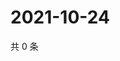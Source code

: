 # 2021-10-24

共 0 条

<!-- BEGIN WEIBO -->
<!-- 最后更新时间 Sun Oct 24 2021 19:11:34 GMT+0800 (China Standard Time) -->

<!-- END WEIBO -->
